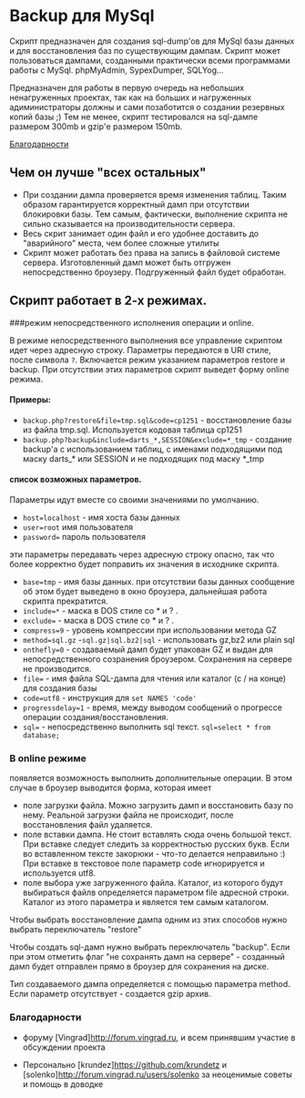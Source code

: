 # Backup для MySql
Скрипт предназначен для создания sql-dump'ов для MySql базы данных и для восстановления баз
по существующим дампам. Скрипт может пользоваться дампами, созданными практически всеми программами
работы с MySql. phpMyAdmin, SypexDumper, SQLYog...

Предназначен для работы в первую очередь на небольших ненагруженных проектах, так как на больших и нагруженных
адиминистраторы должны и сами позаботится о создании резервных копий базы ;)
Тем не менее, скрипт тестировался на sql-дампе размером 300mb и gzip'е размером 150mb.

[Благодарности](#thanks)

## Чем он лучше "всех остальных"

*   При создании дампа проверяется время изменения таблиц. Таким образом гарантируется корректный дамп
    при отсутствии блокировки базы. Тем самым, фактически, выполнение скрипта не сильно сказывается
    на производительности сервера.
*   Весь скрит занимает один файл и его удобнее доставить до "аварийного" места, чем более сложные утилиты
*   Скрипт может работать без права на запись в файловой системе сервера. Изготовленный дамп может
    быть отгружен непосредственно броузеру. Подгруженный файл будет обработан.

## Скрипт работает в 2-х режимах.

###режим непосредственного исполнения операции и online.

В режиме непосредственного выполнения
все управление скриптом идет через адресную строку. Параметры передаются в URI стиле, после символа `?`. Включается режим указанием параметров restore и backup. При отсутствии этих параметров скрипт выведет форму online режима.

#### Примеры:

* `backup.php?restore&file=tmp.sql&code=cp1251` - восстановление базы из файла tmp.sql. Используется
кодовая таблица cp1251
* `backup.php?backup&include=darts_*,SESSION&exclude=*_tmp` - создание backup'а с использованием таблиц,
с именами подходящими под маску darts_* или SESSION и не подходящих под маску *_tmp

####  список возможных параметров.
Параметры идут вместе со своими значениями по умолчанию.

* `host=localhost` - имя хоста базы данных
* `user=root` имя пользователя
* `password=` пароль пользователя

эти параметры передавать через адресную строку опасно, так что более корректно будет поправить их значения
в исходнике скрипта.

* `base=tmp` - имя базы данных. при отсутствии базы данных сообщение об этом будет выведено в окно броузера, дальнейшая работа скрипта прекратится.
* `include=*` - маска в DOS стиле со * и ? .
* `exclude=`  - маска в DOS стиле со * и ? .
* `compress=9` - уровень компрессии при использовании метода GZ
* `method=sql.gz` -`sql.gz|sql.bz2|sql` - использовать gz,bz2 или plain sql 
* `onthefly=0` - создаваемый дамп будет упакован GZ и выдан для непосредственного созранения броузером. Сохранения на сервере не производится.
* `file=` - имя файла SQL-дампа для чтения или каталог (с / на конце) для создания базы
* `code=utf8` - инструкция для `set NAMES 'code'`
* `progressdelay=1` - время, между выводом сообщений о прогрессе операции создания/восстановления.
* `sql=` - непосредственно выполнить sql текст. `sql=select * from database;`

### В online режиме
появляется возможность выполнить дополнительные операции. В этом случае в броузер выводится форма, которая имеет

* поле загрузки файла. Можно загрузить дамп и восстановить базу по нему. Реальной загрузки
файла не происходит, после восстановления файл удаляется.
* поле вставки дампа. Не стоит вставлять сюда очень большой текст. При вставке следует следить за корректностью
русских букв. Если во вставленном тексте закорюки - что-то делается неправильно :) При вставке в текстовое поле параметр code игнорируется и используется utf8.
* поле выбора уже загруженного файла. Каталог, из которого будут выбираться файлв определяется параметром
file адресной строки. Каталог из этого параметра и является тем самым каталогом.

Чтобы выбрать восстановление дампа одним из этих способов нужно выбрать переключатель "restore"

Чтобы создать sql-дамп нужно выбрать переключатель "backup". Если при этом отметить флаг
"не сохранять дамп на сервере" - созданный дамп будет отправлен прямо в броузер для сохранения на диске.

Тип создаваемого дампа определяется с помощью параметра method. Если параметр
отсутствует - создается gzip архив.

### Благодарности<a name="thanks"/>

*   форуму [Vingrad]<http://forum.vingrad.ru>, и всем принявшим участие в обсуждении проекта

*   Персонально [krundez]<https://github.com/krundetz> и [solenko]<http://forum.vingrad.ru/users/solenko> за неоценимые советы и помощь в доводке